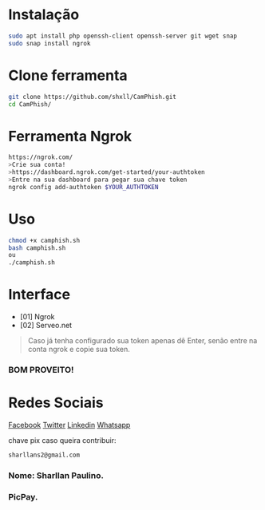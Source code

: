 # Instalação 

```bash
sudo apt install php openssh-client openssh-server git wget snap
sudo snap install ngrok
```

# Clone ferramenta

```bash
git clone https://github.com/shxll/CamPhish.git
cd CamPhish/
```

# Ferramenta Ngrok
```bash
https://ngrok.com/
>Crie sua conta!
>https://dashboard.ngrok.com/get-started/your-authtoken
>Entre na sua dashboard para pegar sua chave token
ngrok config add-authtoken $YOUR_AUTHTOKEN
```

# Uso
```bash
chmod +x camphish.sh
bash camphish.sh
ou
./camphish.sh
```
# Interface

- [01] Ngrok
- [02] Serveo.net

>Caso já tenha configurado sua token apenas dê Enter, senão entre na conta ngrok e copie sua token.

### BOM PROVEITO!

# Redes Sociais
[Facebook](https://www.facebook.com/Shall777)
[Twitter](https://twitter.com/sharllanp)
[Linkedin](https://br.linkedin.com/in/sharllan-paulino)
[Whatsapp](https://wa.me/+5592981325925)

chave pix caso queira contribuir:
```bash
sharllans2@gmail.com
```
### Nome: Sharllan Paulino.
### PicPay.

